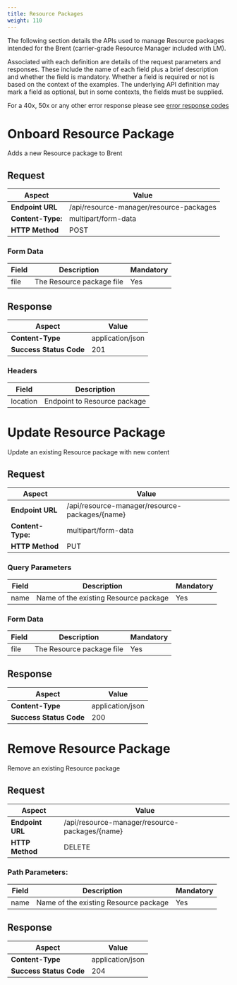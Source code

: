 ```yaml
---
title: Resource Packages
weight: 110
---
```


The following section details the APIs used to manage Resource packages intended for the Brent (carrier-grade Resource Manager included with LM).

Associated with each definition are details of the request parameters and responses. These include the name of each field plus a brief description and whether the field is mandatory. Whether a field is required or not is based on the context of the examples. The underlying API definition may mark a field as optional, but in some contexts, the fields must be supplied.

For a 40x, 50x or any other error response please see [error response codes](/reference/lm-api/interface-architecture/#possible-http-error-response-codes)

# Onboard Resource Package

Adds a new Resource package to Brent

## Request

| **Aspect**         | **Value**                |
| ------------------ | ------------------------ |
| **Endpoint URL** | /api/resource-manager/resource-packages |
| **Content-Type:**  | multipart/form-data        |
| **HTTP Method**  | POST                     |

### Form Data

| **Field**                        | **Description**                                              | **Mandatory** |
| -------------------------------- | ------------------------------------------------------------ | ------------- |
| file                               | The Resource package file | Yes           |

## Response 

| **Aspect**          | **Value** |
| ------------------- | --------- |
| **Content-Type** | application/json  |
| **Success Status Code** | 201 |

### Headers

| **Field**                        | **Description**                                              |
| -------------------------------- | ------------------------------------------------------------ | 
| location                         | Endpoint to Resource package |

# Update Resource Package

Update an existing Resource package with new content

## Request

| **Aspect**         | **Value**                |
| ------------------ | ------------------------ |
| **Endpoint URL** | /api/resource-manager/resource-packages/{name} |
| **Content-Type:**  | multipart/form-data        |
| **HTTP Method**  | PUT                     |

### Query Parameters

| **Field**                        | **Description**                                              | **Mandatory** |
| -------------------------------- | ------------------------------------------------------------ | ------------- |
| name                               | Name of the existing Resource package | Yes           |

### Form Data

| **Field**                        | **Description**                                              | **Mandatory** |
| -------------------------------- | ------------------------------------------------------------ | ------------- |
| file                               | The Resource package file | Yes           |

## Response 

| **Aspect**          | **Value** |
| ------------------- | --------- |
| **Content-Type** | application/json  |
| **Success Status Code** | 200 |

# Remove Resource Package

Remove an existing Resource package

## Request

| **Aspect**         | **Value**                |
| ------------------ | ------------------------ |
| **Endpoint URL** | /api/resource-manager/resource-packages/{name} |
| **HTTP Method**  | DELETE                     |

### Path Parameters:

| **Field**                        | **Description**                                              | **Mandatory** |
| -------------------------------- | ------------------------------------------------------------ | ------------- |
| name                               | Name of the existing Resource package | Yes           |

## Response 

| **Aspect**          | **Value** |
| ------------------- | --------- |
| **Content-Type** | application/json  |
| **Success Status Code** | 204 |